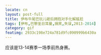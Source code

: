 ```yaml
---
locate: cn
layout: post-full
title: 伊布牛尾巴玩儿砸后拥抱对手化解尴尬
tags: [伊布,巴黎圣日耳曼,搞笑,失误,2013-2014]
category: gif
featimg: 2933c198e724a781d9fc090999b6430a
---
```


应该是13-14赛季一场季前热身赛。